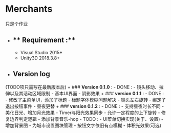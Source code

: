 # **Merchants**
只是个作业


* ## ** Requirement :**
    + Visual Studio 2015+
    + Unity3D 2018.3.8+

* ## Version log
(TODO项只需写在最新版本后)
    + ### **Version 0.1.0** :
        - DONE :
            - 镜头移动、拉伸以及其活动区域限制
            - 基本UI界面
            - 阴影效果
    + ### **version 0.1.1** :
        - DONE :
            - 修改了主菜单UI，添加了标题
            - 标题字体模糊问题解决
            - 镜头左右旋转
            - 绑定了退出按钮事件
            - 昼夜更替
    + ### **version 0.1.2** :
        - DONE :
            - 支持昼夜时长不同
            - 美化日光、增加月光效果
            - Timer与阳光效果同步
            - 允许一定程度的上下旋转
            - 修复边界判定逻辑
            - 添加背景音乐-hop
        - TODO :
            - UI菜单切换实现(关于、设置)
            - 增加背景图
            - 为城市设置图块管理
            - 按钮文字依旧有点模糊
            - 体积光效果(可选)
